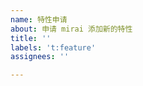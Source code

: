 ```yaml
---
name: 特性申请
about: 申请 mirai 添加新的特性
title: ''
labels: 't:feature'
assignees: ''

---
```


<!-- 
  感谢你来到这里,
  在反馈前, 请确认你已经做了下面这些事情
  - 对照 releases，相关特性未实现
  - 搜索了已有的 issues 列表中有没相关的信息
  - 阅读了 Mirai 的相关文档
-->

<!--
请在下一行开始描述你需要的功能和它的实际用途举例. 请注意, 如果没有实际用途, 你的建议可能不会被采纳.
-->

